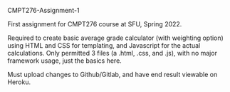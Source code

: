 CMPT276-Assignment-1 

First assignment for CMPT276 course at SFU, Spring 2022.

Required to create basic average grade calculator (with weighting option) using HTML and CSS for templating, and Javascript for the actual calculations.
Only permitted 3 files (a .html, .css, and .js), with no major framework usage, just the basics here.

Must upload changes to Github/Gitlab, and have end result viewable on Heroku.